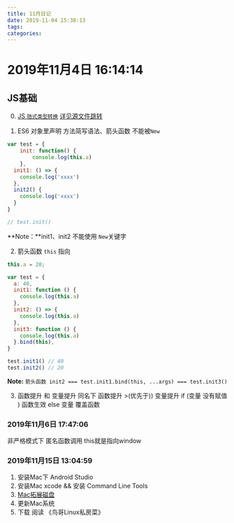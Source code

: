 ```yaml
---
title: 11月日记
date: 2019-11-04 15:38:13
tags:
categories:
---
```

# 2019年11月4日 16:14:14
## JS基础
0. [JS `隐式类型转换`](https://www.cnblogs.com/nanchen/p/7905528.html)
[详见源文件跳转](../programmingLanguage/JS/隐式类型转换.md)

1. ES6 对象里声明 方法简写语法、箭头函数 不能被`New`
```js
var test = {
	init: function() {
		console.log(this.a)
	},
  init1: () => {
    console.log('xxxx')
  },
  init2() {
    console.log('xxxx')
  }
}

// test.init()
```
**Note：**init1、init2 不能使用 `New`关键字

2. 箭头函数 `this` 指向
```js
this.a = 20;

var test = {
  a: 40,
  init1: function () {
    console.log(this.a)
  },
  init2: () => {
    console.log(this.a)
  },
  init3: function () {
    console.log(this.a)
  }.bind(this),
}

test.init1() // 40
test.init2() // 20
```
**Note:** `箭头函数 init2 === test.init1.bind(this, ...args) === test.init3()`

3. 函数提升 和 变量提升
同名下 函数提升 >(优先于)) 变量提升
if (变量 没有赋值 ) 函数生效
else 变量 覆盖函数

### 2019年11月6日 17:47:06
非严格模式下 匿名函数调用 this就是指向window

### 2019年11月15日 13:04:59
1. 安装Mac下 Android Studio 
2. 安装Mac xcode && 安装 Command Line Tools
3. [Mac拓展磁盘](../OperatingSystem/UnixLike/MacOS/VMware-MacOS系统磁盘扩容.md)
4. 更新Mac系统
5. 下载 阅读 《鸟哥Linux私房菜》
